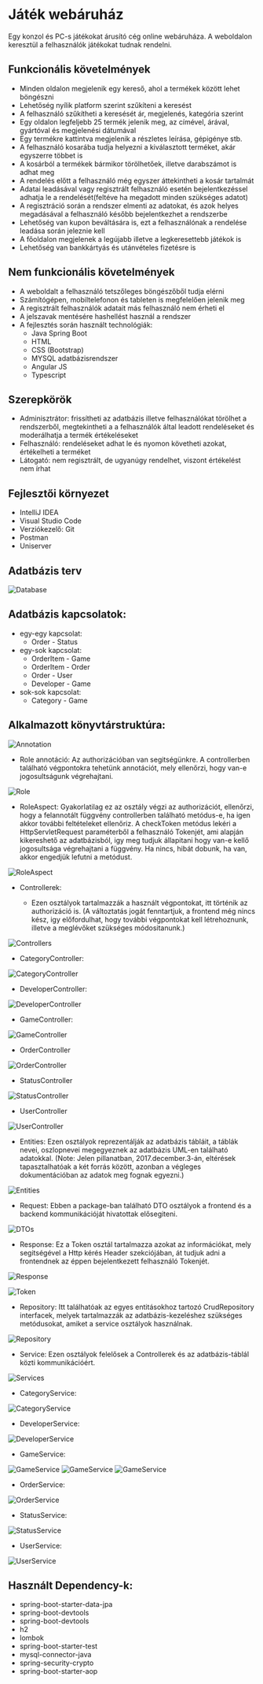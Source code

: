 # Játék webáruház

Egy konzol és PC-s játékokat árusító cég online webáruháza. A weboldalon keresztül a felhasználók játékokat tudnak rendelni. 

## Funkcionális követelmények
- Minden oldalon megjelenik egy kereső, ahol a termékek között lehet böngészni
- Lehetőség nyílik platform szerint szűkíteni a keresést
- A felhasználó szűkítheti a keresését ár, megjelenés, kategória szerint
- Egy oldalon legfeljebb 25 termék jelenik meg, az címével, árával, gyártóval és megjelenési dátumával
- Egy termékre kattintva megjelenik a részletes leírása, gépigénye stb.
- A felhasználó kosarába tudja helyezni a kiválasztott terméket, akár egyszerre többet is
- A kosárból a termékek bármikor törölhetőek, illetve darabszámot is adhat meg
- A rendelés előtt a felhasználó még egyszer áttekintheti a kosár tartalmát
- Adatai leadásával vagy regisztrált felhasználó esetén bejelentkezéssel adhatja le a rendelését(feltéve ha megadott minden szükséges adatot)
- A regisztráció során a rendszer elmenti az adatokat, és azok helyes megadásával a felhasználó később bejelentkezhet a rendszerbe
- Lehetőség van kupon beváltására is, ezt a felhasználónak a rendelése leadása során jeleznie kell
- A főoldalon megjelenek a legújabb illetve a legkeresettebb játékok is
- Lehetőség van bankkártyás és utánvételes fizetésre is

## Nem funkcionális követelmények
- A weboldalt a felhasználó tetszőleges böngészőből tudja elérni
- Számítógépen, mobiltelefonon és tableten is megfelelően jelenik meg
- A regisztrált felhasználók adatait más felhasználó nem érheti el
- A jelszavak mentésére hashellést használ a rendszer
- A fejlesztés során használt technológiák:
	- Java Spring Boot
	- HTML
	- CSS (Bootstrap)
	- MYSQL adatbázisrendszer
	- Angular JS
	- Typescript
	
## Szerepkörök
- Adminisztrátor: frissítheti az adatbázis illetve felhasználókat törölhet a rendszerből, megtekintheti a a felhasználók által leadott rendeléseket és moderálhatja a termék értékeléseket
- Felhasználó: rendeléseket adhat le és nyomon követheti azokat, értékelheti a terméket
- Látogató: nem regisztrált, de ugyanúgy rendelhet, viszont értékelést nem írhat

## Fejlesztői környezet
- IntelliJ IDEA
- Visual Studio Code
- Verziókezelő: Git
- Postman
- Uniserver

## Adatbázis terv

![Database](docs/pictures/dbuml.jpg)

## Adatbázis kapcsolatok:
- egy-egy kapcsolat:
	- Order - Status
- egy-sok kapcsolat:
	- OrderItem - Game
	- OrderItem - Order
	- Order - User 
	- Developer - Game
- sok-sok kapcsolat:
	- Category - Game 
	
## Alkalmazott könyvtárstruktúra:

![Annotation](docs/pictures/annotation.JPG)

- Role annotáció:
	Az authorizációban van segitségünkre. A controllerben található végpontokra tehetünk annotációt,
	mely ellenőrzi, hogy van-e jogosultságunk végrehajtani.
	
![Role](docs/pictures/role.JPG)

- RoleAspect:
	Gyakorlatilag ez az osztály végzi az authorizációt, ellenőrzi, hogy a felannotált függvény controllerben található metódus-e,
	ha igen akkor további feltételeket ellenőriz. A checkToken metódus lekéri a HttpServletRequest paraméterből a felhasználó 
	Tokenjét, ami alapján kikereshető az adatbázisból, igy meg tudjuk állapitani hogy van-e kellő jogosultsága végrehajtani a függvény.
	Ha nincs, hibát dobunk, ha van, akkor engedjük lefutni a metódust.

![RoleAspect](docs/pictures/roleaspect.JPG)	

- Controllerek:

	- Ezen osztályok tartalmazzák a használt végpontokat, itt történik az authorizáció is. (A változtatás jogát fenntartjuk, a frontend
	még nincs kész, igy előfordulhat, hogy további végpontokat kell létrehoznunk, illetve a meglévőket szükséges módositanunk.)
	
![Controllers](docs/pictures/controllers.JPG)

- CategoryController:
	
![CategoryController](docs/pictures/categorycontroller.JPG)	

- DeveloperController:
	
![DeveloperController](docs/pictures/developercontroller.JPG)
	
- GameController:
	
![GameController](docs/pictures/gamecontroller.JPG)
	
- OrderController
	
![OrderController](docs/pictures/ordercontroller.JPG)
	
- StatusController
	
![StatusController](docs/pictures/statuscontroller.JPG)

- UserController
	
![UserController](docs/pictures/usercontroller.JPG)
	
- Entities: Ezen osztályok reprezentálják az adatbázis tábláit, a táblák nevei, oszlopnevei megegyeznek az adatbázis UML-en található
adatokkal. (Note: Jelen pillanatban, 2017.december.3-án, eltérések tapasztalhatóak a két forrás között, azonban a végleges dokumentációban
az adatok meg fognak egyezni.)

![Entities](docs/pictures/entities.JPG)

- Request: Ebben a package-ban található DTO osztályok a frontend és a backend kommunikációját hivatottak elősegiteni.

![DTOs](docs/pictures/dtos.JPG)

- Response: Ez a Token osztál tartalmazza azokat az információkat, mely segitségével a Http kérés Header szekciójában, át tudjuk adni a frontendnek
az éppen bejelentkezett felhasználó Tokenjét.

![Response](docs/pictures/response.JPG)

![Token](docs/pictures/token.JPG)

- Repository: Itt találhatóak az egyes entitásokhoz tartozó CrudRepository interfacek, melyek tartalmazzák az adatbázis-kezeléshez szükséges 
metódusokat, amiket a service osztályok használnak.

![Repository](docs/pictures/repository.JPG)

- Service: Ezen osztályok felelősek a Controllerek és az adatbázis-táblál közti kommunikációért.

![Services](docs/pictures/services.JPG)

- CategoryService:

![CategoryService](docs/pictures/categoryservice.JPG)

- DeveloperService:

![DeveloperService](docs/pictures/developerservice.JPG)

- GameService:

![GameService](docs/pictures/gameservice1.JPG)
![GameService](docs/pictures/gameservice2.JPG)
![GameService](docs/pictures/gameservice3.JPG)

- OrderService:

![OrderService](docs/pictures/orderservice.JPG)

- StatusService:

![StatusService](docs/pictures/statusservice.JPG)

- UserService:

![UserService](docs/pictures/userservice.JPG)

## Használt Dependency-k:

- spring-boot-starter-data-jpa
- spring-boot-devtools
- spring-boot-devtools
- h2
- lombok
- spring-boot-starter-test
- mysql-connector-java
- spring-security-crypto
- spring-boot-starter-aop
